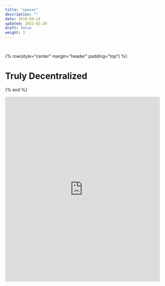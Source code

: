 ```yaml
---
title: "spaces"
description: ""
date: 2018-09-14
updated: 2021-02-20
draft: false
weight: 3
---
```


<div class="container mx-auto">

<br>

<!-- section 1 (co-found) -->

{% row(style="center" margin="header" padding="top") %}

# Truly Decentralized



{% end %}

</div>

<iframe src="https://snazzymaps.com/embed/169103" width="100%" height="600px" style="border:none;"></iframe>
